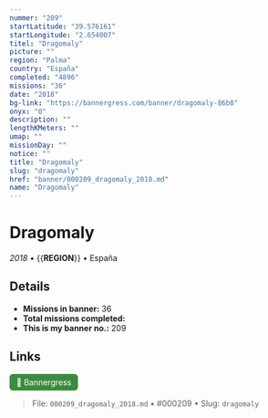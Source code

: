 ```yaml
---
nummer: "209"
startLatitude: "39.576161"
startLongitude: "2.654007"
titel: "Dragomaly"
picture: ""
region: "Palma"
country: "España"
completed: "4896"
missions: "36"
date: "2018"
bg-link: "https://bannergress.com/banner/dragomaly-86b8"
onyx: "0"
description: ""
lengthKMeters: ""
umap: ""
missionDay: ""
notice: ""
title: "Dragomaly"
slug: "dragomaly"
href: "banner/000209_dragomaly_2018.md"
name: "Dragomaly"
---
```

# Dragomaly

*2018* • {{__REGION__}} • España





## Details

- **Missions in banner:** 36
- **Total missions completed:** 
- **This is my banner no.:** 209





## Links
<a href="https://bannergress.com/banner/dragomaly-86b8" target="_blank" style="display:inline-block;margin-right:8px;padding:6px 12px;background:#3c8b3c;color:#fff;text-decoration:none;border-radius:6px;">🔗 Bannergress</a>



> File: `000209_dragomaly_2018.md` • #000209 • Slug: `dragomaly`
